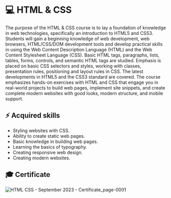# 💻 HTML & CSS 

The purpose of the HTML & CSS course is to lay a foundation of knowledge in web technologies, specifically an introduction to HTML5 and CSS3. Students will gain a beginning knowledge of web development, web browsers, HTML/CSS/DOM development tools and develop practical skills in using the Web Content Description Language (HTML) and the Web Content Stylesheet Language (CSS). Basic HTML tags, paragraphs, lists, tables, forms, controls, and semantic HTML tags are studied. Emphasis is placed on basic CSS selectors and styles, working with classes, presentation rules, positioning and layout rules in CSS. The latest developments in HTML5 and the CSS3 standard are covered. The course emphasizes hands-on exercises with HTML and CSS that engage you in real-world projects to build web pages, implement site snippets, and create complete modern websites with good looks, modern structure, and mobile support.

## ⚡ Acquired skills 

  - Styling websites with CSS.
  - Ability to create static web pages.
  - Basic knowledge in building web pages.
  - Learning the basics of typography.
  - Creating responsive web design.
  - Creating modern websites.

## 🎓 Certificate

![HTML   CSS - September 2023 - Certificate_page-0001](https://github.com/RosenDobrev10/SoftUni/assets/104829819/c514e76f-dff7-4b67-a410-7ecfbd73873f)
